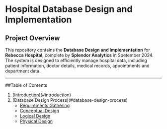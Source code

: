 # Hospital Database Design and Implementation
## Project Overview
This repository contains the **Database Design and Implementation** for **Rebecca Hospital**, complete by **Splendor Analytics** in Spetember 2024. The system is designed to efficiently manage hospital data, including patient information, doctor details, medical records, appointments and department data.

---

##Table of Contents
1. (Introduction)(#introduction)
2. (Database Design Process)(#database-design-process)
   - [Requirements Gathering](#requirements-gathering)
   - [Conceptual Design](#conceptual-design)
   - [Logical Design](#logical-design)
   - [Physical Design](#physical-design)
